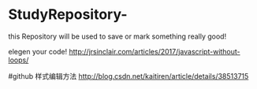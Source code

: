 # StudyRepository-
this Repository will be used to save or mark something really good!

elegen your code! http://jrsinclair.com/articles/2017/javascript-without-loops/


#github 样式编辑方法
http://blog.csdn.net/kaitiren/article/details/38513715
